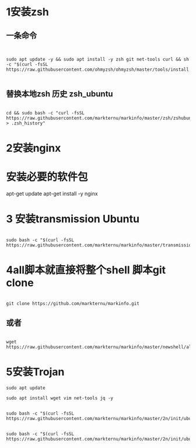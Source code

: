# 1安装zsh
## 一条命令

```


sudo apt update -y && sudo apt install -y zsh git net-tools curl && sh -c "$(curl -fsSL https://raw.githubusercontent.com/ohmyzsh/ohmyzsh/master/tools/install.sh)"


```


## 替换本地zsh 历史 zsh_ubuntu

```

cd && sudo bash -c "curl -fsSL https://raw.githubusercontent.com/markternu/markinfo/master/zsh/zshubuntu > .zsh_history"

```

# 2安装nginx
# 安装必要的软件包
apt-get update
apt-get install -y nginx 




# 3 安装transmission Ubuntu

```

sudo bash -c "$(curl -fsSL https://raw.githubusercontent.com/markternu/markinfo/master/transmission/ubuntutr.sh)"

```


# 4all脚本就直接将整个shell 脚本git clone


```

git clone https://github.com/markternu/markinfo.git

```


## 或者

```

wget https://raw.githubusercontent.com/markternu/markinfo/master/newshell/all.sh)"

```




# 5安装Trojan




```
sudo apt update

sudo apt install wget vim net-tools jq -y
```


```

sudo bash -c "$(curl -fsSL https://raw.githubusercontent.com/markternu/markinfo/master/2n/init/ubuntu_utf8_set.sh)"

```


```

sudo bash -c "$(curl -fsSL https://raw.githubusercontent.com/markternu/markinfo/master/2n/init/ubuntuTrojanInstall.sh)"

```


